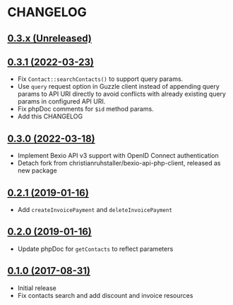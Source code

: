# CHANGELOG

## [0.3.x (Unreleased)](https://github.com/onlime/bexio-api-client/compare/0.3.1...main)

## [0.3.1 (2022-03-23)](https://github.com/onlime/bexio-api-client/releases/tag/0.3.0...0.3.1)

- Fix `Contact::searchContacts()` to support query params.
- Use `query` request option in Guzzle client instead of appending query params to API URI directly to avoid conflicts with already existing query params in configured API URI.
- Fix phpDoc comments for `$id` method params.
- Add this CHANGELOG

## [0.3.0 (2022-03-18)](https://github.com/onlime/bexio-api-client/releases/tag/0.2.1...0.3.0)

- Implement Bexio API v3 support with OpenID Connect authentication
- Detach fork from christianruhstaller/bexio-api-php-client, released as new package

## [0.2.1 (2019-01-16)](https://github.com/onlime/bexio-api-client/releases/tag/0.2.0...0.2.1)

- Add `createInvoicePayment` and `deleteInvoicePayment`

## [0.2.0 (2019-01-16)](https://github.com/onlime/bexio-api-client/releases/tag/0.1.0...0.2.0)

- Update phpDoc for `getContacts` to reflect parameters

## [0.1.0 (2017-08-31)](https://github.com/onlime/bexio-api-client/releases/tag/0.1.0)

- Initial release
- Fix contacts search and add discount and invoice resources
